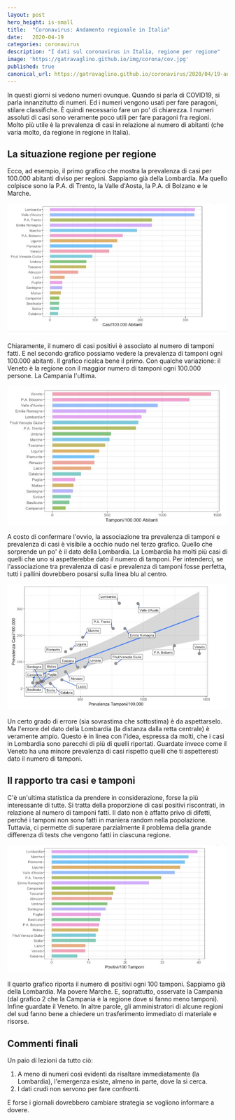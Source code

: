 ```yaml
---
layout: post
hero_height: is-small
title:  "Coronavirus: Andamento regionale in Italia"
date:   2020-04-19
categories: coronavirus
description: "I dati sul coronavirus in Italia, regione per regione"
image: 'https://gatravaglino.github.io/img/corona/cov.jpg'
published: true
canonical_url: https://gatravaglino.github.io/coronavirus/2020/04/19-andamento-coronavirus-regionale.markdown.html
---
```


In questi giorni si vedono numeri ovunque. Quando si parla di COVID19, si parla innanzitutto di numeri. Ed i numeri vengono usati per fare paragoni, stilare classifiche. È quindi necessario fare un po' di chiarezza. I numeri assoluti di casi sono veramente poco utili per fare paragoni fra regioni. Molto più utile è la prevalenza di casi in relazione al numero di abitanti (che varia molto, da regione in regione in Italia). 

## La situazione regione per regione

Ecco, ad esempio, il primo grafico che mostra la prevalenza di casi per 100.000 abitanti diviso per regioni. Sappiamo già della Lombardia. Ma quello colpisce sono la P.A. di Trento, la Valle d'Aosta, la P.A. di Bolzano e le Marche.

![Grafico 1](/img/corona/graph1.jpg)

Chiaramente, il numero di casi positivi è associato al numero di tamponi fatti. E nel secondo grafico possiamo vedere la prevalenza di tamponi ogni 100.000 abitanti. Il grafico ricalca bene il primo. Con qualche variazione: il Veneto è la regione con il maggior numero di tamponi ogni 100.000 persone. La Campania l'ultima.

![Grafico 2](/img/corona/graph2.jpg)

A costo di confermare l'ovvio, la associazione tra prevalenza di tamponi e prevalenza di casi è visibile a occhio nudo nel terzo grafico. Quello che sorprende un po' è il dato della Lombardia. La Lombardia ha molti più casi di quelli che uno si aspetterebbe dato il numero di tamponi. Per intenderci, se l'associazione tra prevalenza di casi e prevalenza di tamponi fosse perfetta, tutti i pallini dovrebbero posarsi sulla linea blu al centro. 

![Grafico 3](/img/corona/graph3.jpg)

Un certo grado di errore (sia sovrastima che sottostima) è da aspettarselo. Ma l'errore del dato della Lombardia (la distanza dalla retta centrale) è veramente ampio. Questo è  in linea con l'idea, espressa da molti, che i casi in Lombardia sono parecchi di più di quelli riportati. Guardate invece come il Veneto ha una minore prevalenza di casi rispetto quelli che ti aspetteresti dato il numero di tamponi.

## Il rapporto tra casi e tamponi

C'è un'ultima statistica da prendere in considerazione, forse la più interessante di tutte. Si tratta della proporzione di casi positivi riscontrati, in relazione al numero di tamponi fatti. Il dato non è affatto privo di difetti, perché i tamponi non sono fatti in maniera random nella popolazione. Tuttavia, ci permette di superare parzialmente il problema della grande differenza di tests che vengono fatti in ciascuna regione.

![Grafico 4](/img/corona/graph4.jpg)

Il quarto grafico riporta il numero di positivi ogni 100 tamponi. Sappiamo già della Lombardia. Ma povere Marche. E, soprattutto, osservate la Campania (dal grafico 2 che la Campania è la regione dove si fanno meno tamponi). Infine guardate il Veneto. In altre parole, gli amministratori di alcune regioni del sud fanno bene a chiedere un trasferimento immediato di materiale e risorse. 

## Commenti finali
Un paio di lezioni da tutto ciò:
1. A meno di numeri così evidenti da risaltare immediatamente (la Lombardia), l'emergenza esiste, almeno in parte, dove la si cerca. 
2. I dati crudi non servono per fare confronti. 

E forse i giornali dovrebbero cambiare strategia se vogliono informare a dovere.
